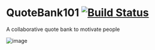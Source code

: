 # QuoteBank101 [![Build Status](https://travis-ci.com/tharshita/QuoteBook.svg?token=qQB3WzoBjVGZRuN8pGux&branch=main)](https://travis-ci.com/tharshita/QuoteBook)
A collaborative quote bank to motivate people

![image](https://user-images.githubusercontent.com/46225963/111873051-70de9800-89c9-11eb-80ff-d2044beeec1a.png)
